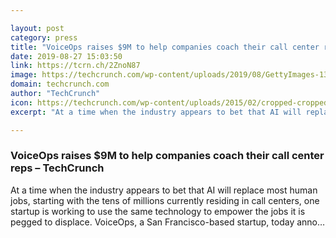 ```yaml
---

layout: post
category: press
title: "VoiceOps raises $9M to help companies coach their call center reps"
date: 2019-08-27 15:03:50
link: https://tcrn.ch/2ZnoN87
image: https://techcrunch.com/wp-content/uploads/2019/08/GettyImages-134456739.jpg?w=599
domain: techcrunch.com
author: "TechCrunch"
icon: https://techcrunch.com/wp-content/uploads/2015/02/cropped-cropped-favicon-gradient.png?w=180
excerpt: "At a time when the industry appears to bet that AI will replace most human jobs, starting with the tens of millions currently residing in call centers, one startup is working to use the same technology to empower the jobs it is pegged to displace. VoiceOps, a San Francisco-based startup, today anno…"

---
```


### VoiceOps raises $9M to help companies coach their call center reps – TechCrunch

At a time when the industry appears to bet that AI will replace most human jobs, starting with the tens of millions currently residing in call centers, one startup is working to use the same technology to empower the jobs it is pegged to displace. VoiceOps, a San Francisco-based startup, today anno…